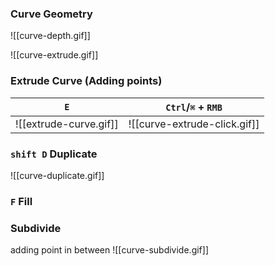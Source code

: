 ### Curve Geometry
![[curve-depth.gif]]

![[curve-extrude.gif]]
### Extrude Curve (Adding points)

`E`|`Ctrl`/`⌘`  + `RMB`
---|---
![[extrude-curve.gif]]|![[curve-extrude-click.gif]]

### `shift D` Duplicate
![[curve-duplicate.gif]]

### `F` Fill


### Subdivide
adding point in between
![[curve-subdivide.gif]]